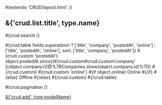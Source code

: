 \#{extends 'CRUD/layout.html' /}

## &{'crud.list.title', type.name}

\#{crud.search /}

\#{crud.table fields:superadmin ? \['title', 'company', 'postedAt', 'online'\] : \['title', 'postedAt', 'online'\], sort: \['title', 'company', 'postedAt'\]} \#{crud.custom 'postedAt'} ${object.postedAt.since()} \#{/crud.custom} \#{crud.custom 'company'} [${object.company}](@%7BCompanies.show(object.company.id)%7D) \#{/crud.custom} \#{crud.custom 'online'} \#{if object.online} <span class="online">Online</span> \#{/if} \#{else} <span class="offline">Offline</span> \#{/else} \#{/crud.custom} \#{/crud.table}

\#{crud.pagination /}

[&{'crud.add', type.modelName}](<@%7Bblank()%7D>)
